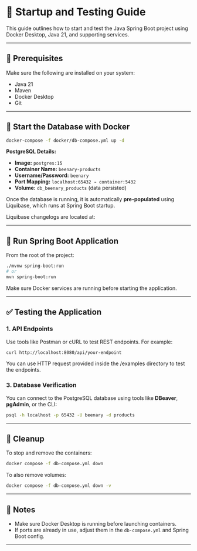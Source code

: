 # 🚀 Startup and Testing Guide

This guide outlines how to start and test the Java Spring Boot project using Docker Desktop, 
Java 21, and supporting services.

---

## 🧰 Prerequisites

Make sure the following are installed on your system:
- Java 21
- Maven
- Docker Desktop
- Git

---
## 🐳 Start the Database with Docker

```bash
docker-compose -f docker/db-compose.yml up -d
```

**PostgreSQL Details:**

- **Image:** `postgres:15`
- **Container Name:** `beenary-products`
- **Username/Password:** `beenary`
- **Port Mapping:** `localhost:65432 → container:5432`
- **Volume:** `db_beenary_products` (data persisted)

Once the database is running, it is automatically **pre-populated** using Liquibase, which runs at Spring Boot startup.

Liquibase changelogs are located at:

---

## 🚗 Run Spring Boot Application

From the root of the project:

```bash
./mvnw spring-boot:run
# or
mvn spring-boot:run
```

Make sure Docker services are running before starting the application.

---

## ✅ Testing the Application

### 1. API Endpoints

Use tools like Postman or cURL to test REST endpoints. For example:

```bash
curl http://localhost:8080/api/your-endpoint
```

You can use HTTP request provided inside the /examples directory to test the endpoints.

### 3. Database Verification

You can connect to the PostgreSQL database using tools like **DBeaver**, **pgAdmin**, or the CLI:

```bash
psql -h localhost -p 65432 -U beenary -d products
```

---

## 🧹 Cleanup

To stop and remove the containers:

```bash
docker compose -f db-compose.yml down
```

To also remove volumes:

```bash
docker compose -f db-compose.yml down -v
```

---

## 📄 Notes

- Make sure Docker Desktop is running before launching containers.
- If ports are already in use, adjust them in the `db-compose.yml` and Spring Boot config.

---
